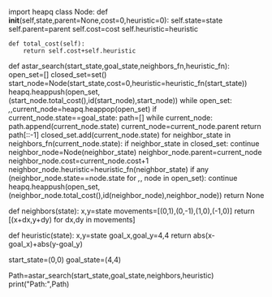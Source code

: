 import heapq
class Node:
    def __init__(self,state,parent=None,cost=0,heuristic=0):
        self.state=state
        self.parent=parent
        self.cost=cost
        self.heuristic=heuristic
        
    def total_cost(self):
        return self.cost+self.heuristic
    
def astar_search(start_state,goal_state,neighbors_fn,heuristic_fn):
    open_set=[]
    closed_set=set()
    start_node=Node(start_state,cost=0,heuristic=heuristic_fn(start_state))
    heapq.heappush(open_set,(start_node.total_cost(),id(start_node),start_node))
    while open_set:
        _,_,current_node=heapq.heappop(open_set)
        if current_node.state==goal_state:
            path=[]
            while current_node:
                path.append(current_node.state)
                current_node=current_node.parent
            return path[::-1]
        closed_set.add(current_node.state)
        for neighbor_state in neighbors_fn(current_node.state):
            if neighbor_state in closed_set:
                continue
            neighbor_node=Node(neighbor_state)
            neighbor_node.parent=current_node
            neighbor_node.cost=current_node.cost+1
            neighbor_node.heuristic=heuristic_fn(neighbor_state)
            if any (neighbor_node.state==node.state for _,_, node in open_set):
                continue
            heapq.heappush(open_set,(neighbor_node.total_cost(),id(neighbor_node),neighbor_node))
    return None

def neighbors(state):
    x,y=state
    movements=[(0,1),(0,-1),(1,0),(-1,0)]
    return  [(x+dx,y+dy) for dx,dy in movements]

def heuristic(state):
    x,y=state
    goal_x,goal_y=4,4 
    return abs(x-goal_x)+abs(y-goal_y)

start_state=(0,0)
goal_state=(4,4)

Path=astar_search(start_state,goal_state,neighbors,heuristic)
print("Path:",Path)
                
